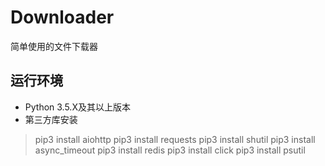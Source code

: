 # Downloader
简单使用的文件下载器

## 运行环境
+ Python 3.5.X及其以上版本
+ 第三方库安装
> pip3 install aiohttp
> pip3 install requests
> pip3 install shutil
> pip3 install async_timeout
> pip3 install redis
> pip3 install click
> pip3 install psutil
